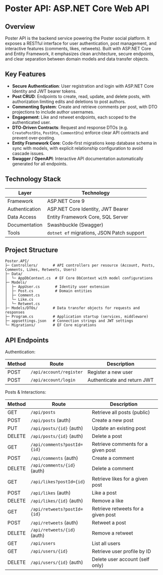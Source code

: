 # Poster API: ASP.NET Core Web API

## Overview

Poster API is the backend service powering the Poster social platform. It exposes a RESTful interface for user authentication, post management, and interactive features (comments, likes, retweets). Built with ASP.NET Core and Entity Framework, it emphasizes clean architecture, secure endpoints, and clear separation between domain models and data transfer objects.

## Key Features

- **Secure Authentication**: User registration and login with ASP.NET Core Identity and JWT bearer tokens.
- **Post CRUD**: Endpoints to create, read, update, and delete posts, with authorization limiting edits and deletions to post authors.
- **Commenting System**: Create and retrieve comments per post, with DTO projections to include author usernames.
- **Engagement**: Like and retweet endpoints, each scoped to the authenticated user.
- **DTO‑Driven Contracts**: Request and response DTOs (e.g. `CreatePostDto`, `PostDto`, `CommentDto`) enforce clear API contracts and prevent over‑posting.
- **Entity Framework Core**: Code‑first migrations keep database schema in sync with models, with explicit relationship configuration to avoid cascade issues.
- **Swagger / OpenAPI**: Interactive API documentation automatically generated for all endpoints.

## Technology Stack

| Layer          | Technology                                           |
|----------------|------------------------------------------------------|
| Framework      | ASP.NET Core 9                                       |
| Authentication | ASP.NET Core Identity, JWT Bearer                    |
| Data Access    | Entity Framework Core, SQL Server                    |
| Documentation  | Swashbuckle (Swagger)                                |
| Tools          | `dotnet ef` migrations, JSON Patch support           |

## Project Structure

```
Poster.API/
├─ Controllers/       # API controllers per resource (Account, Posts, Comments, Likes, Retweets, Users)
├─ Data/
│  └─ AppDbContext.cs  # EF Core DbContext with model configurations
├─ Models/
│  ├─ AppUser.cs       # Identity user extension
│  ├─ Post.cs          # Domain entities
│  ├─ Comment.cs
│  └─ Like.cs
│  └─ Retweet.cs
├─ Models/DTOs/       # Data transfer objects for requests and responses
├─ Program.cs         # Application startup (services, middleware)
├─ appsettings.json   # Connection strings and JWT settings
└─ Migrations/        # EF Core migrations
```

## API Endpoints

Authentication:

| Method | Route                         | Description                         |
|--------|-------------------------------|-------------------------------------|
| POST   | `/api/account/register`       | Register a new user                 |
| POST   | `/api/account/login`          | Authenticate and return JWT         |

Posts & Interactions:

| Method | Route                           | Description                          |
|--------|---------------------------------|--------------------------------------|
| GET    | `/api/posts`                    | Retrieve all posts (public)          |
| POST   | `/api/posts` (auth)             | Create a new post                    |
| PUT    | `/api/posts/{id}` (auth)        | Update an existing post              |
| DELETE | `/api/posts/{id}` (auth)        | Delete a post                        |
| GET    | `/api/comments?postId={id}`     | Retrieve comments for a given post   |
| POST   | `/api/comments` (auth)          | Create a comment                     |
| DELETE | `/api/comments/{id}` (auth)     | Delete a comment                     |
| GET    | `/api/likes?postId={id}`        | Retrieve likes for a given post      |
| POST   | `/api/likes` (auth)             | Like a post                          |
| DELETE | `/api/likes/{id}` (auth)        | Remove a like                        |
| GET    | `/api/retweets?postId={id}`     | Retrieve retweets for a given post   |
| POST   | `/api/retweets` (auth)          | Retweet a post                       |
| DELETE | `/api/retweets/{id}` (auth)     | Remove a retweet                     |
| GET    | `/api/users`                    | List all users                       |
| GET    | `/api/users/{id}`               | Retrieve user profile by ID          |
| DELETE | `/api/users/{id}` (auth)        | Delete user account (self only)      |
